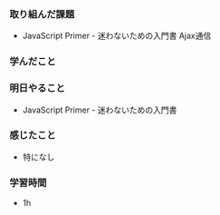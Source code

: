 ### 取り組んだ課題
 - JavaScript Primer - 迷わないための入門書 Ajax通信

### 学んだこと


### 明日やること
- JavaScript Primer - 迷わないための入門書

### 感じたこと
- 特になし

### 学習時間
- 1h